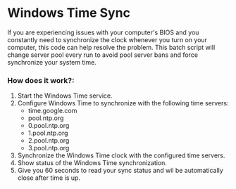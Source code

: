 # Windows Time Sync
If you are experiencing issues with your computer's BIOS and you constantly need to synchronize the clock whenever you turn on your computer, this code can help resolve the problem.
This batch script will change server pool every run to avoid pool server bans and force synchronize your system time.

### How does it work?:
1. Start the Windows Time service.
2. Configure Windows Time to synchronize with the following time servers:
    - time.google.com
    - pool.ntp.org
    - 0.pool.ntp.org
    - 1.pool.ntp.org
    - 2.pool.ntp.org
    - 3.pool.ntp.org
3. Synchronize the Windows Time clock with the configured time servers.
4. Show status of the Windows Time synchronization.
5. Give you 60 seconds to read your sync status and wil be automatically close after time is up.
